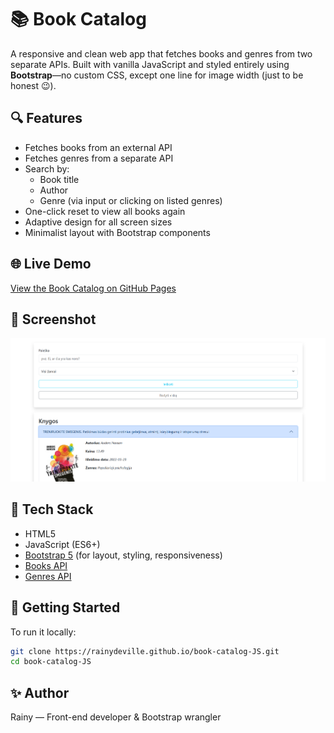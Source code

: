 # 📚 Book Catalog

A responsive and clean web app that fetches books and genres from two separate APIs. Built with vanilla JavaScript and styled entirely using **Bootstrap**—no custom CSS, except one line for image width (just to be honest 😉).

## 🔍 Features

- Fetches books from an external API
- Fetches genres from a separate API
- Search by:
  - Book title
  - Author
  - Genre (via input or clicking on listed genres)
- One-click reset to view all books again
- Adaptive design for all screen sizes
- Minimalist layout with Bootstrap components

## 🌐 Live Demo

[View the Book Catalog on GitHub Pages](https://rainydeville.github.io/book-catalog-JS/)

## 📸 Screenshot

![Book Catalog Screenshot](images/catalogJS.png)

## 🧰 Tech Stack

- HTML5
- JavaScript (ES6+)
- [Bootstrap 5](https://getbootstrap.com/) (for layout, styling, responsiveness)
- [Books API](https://in3.dev/knygos/)
- [Genres API](https://in3.dev/knygos/types/)

## 🚀 Getting Started

To run it locally:

```bash
git clone https://rainydeville.github.io/book-catalog-JS.git
cd book-catalog-JS
```
## ✨ Author

Rainy — Front-end developer & Bootstrap wrangler